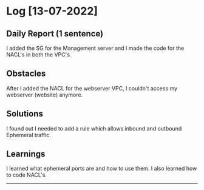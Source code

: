# Log [13-07-2022]
 
## Daily Report (1 sentence)

I added the SG for the Management server and I made the code for the NACL's in both the VPC's.
 
## Obstacles

After I added the NACL for the webserver VPC, I couldn't access my webserver (website) anymore.
 
## Solutions

I found out I needed to add a rule which allows inbound and outbound Ephemeral traffic.

## Learnings
I learned what ephemeral ports are and how to use them. I also learned how to code NACL's. 

---
